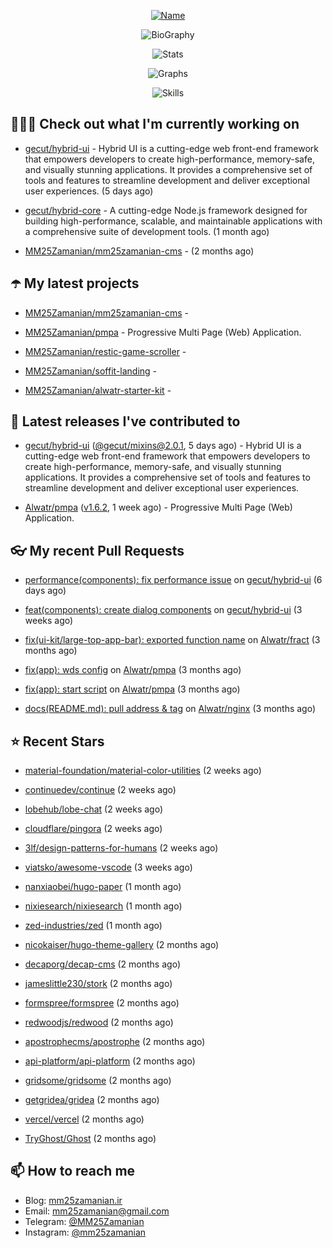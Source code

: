 <p align="center">
  <a href="https://github.com/MM25Zamanian">
    <img
      src="https://readme-typing-svg.demolab.com?font=Comic+Neue&weight=800&size=30&duration=4000&pause=1000&color=04F759&center=true&vCenter=true&multiline=true&repeat=false&width=462&lines=S.+MohammadMahdi+Zamanian"
      alt="Name"
    />
  </a>
</p>

<p align="center">
  <img
    src="https://readme-typing-svg.demolab.com?font=Comic+Neue&duration=4000&pause=1000&color=04F759&center=true&vCenter=true&lines=Junior+Full-Stack+Developer;Focusing+on+Front-End+With+Best+Practice;Trying+to+Learn+SW+Architecture+Patterns"
    alt="BioGraphy"
  />
</p>

<p align="center">
  <img src="https://streak-stats.demolab.com/?user=MM25Zamanian&hide_border=true&border_radius=0&date_format=j%20M%5B%20Y%5D&mode=weekly&card_width=400&background=000802&sideLabels=04F759&dates=04F759&sideNums=04F759&currStreakNum=04F759&ring=04F759&currStreakLabel=04F759&fire=EB4705&hide_longest_streak=true" alt="Stats" />
</p>

<p align="center">
  <img
    src="https://github-readme-activity-graph.vercel.app/graph?username=MM25Zamanian&bg_color=000802&color=04F759&line=04F759&point=ffffff&area=true&hide_border=true"
    alt="Graphs"
  />
</p>

<p align="center">
  <img
    src="https://skillicons.dev/icons?i=androidstudio,arduino,bash,bootstrap,cpp,ts,codepen,css,django,docker,figma,linux,lit,md,mongodb,nginx,nodejs,py,vscode,vite&perline=10"
    alt="Skills"
  />
</p>


## 👨🏻‍💻 Check out what I'm currently working on



- [gecut/hybrid-ui](https://github.com/gecut/hybrid-ui) - Hybrid UI is a cutting-edge web front-end framework that empowers developers to create high-performance, memory-safe, and visually stunning applications. It provides a comprehensive set of tools and features to streamline development and deliver exceptional user experiences. (5 days ago)

- [gecut/hybrid-core](https://github.com/gecut/hybrid-core) - A cutting-edge Node.js framework designed for building high-performance, scalable, and maintainable applications with a comprehensive suite of development tools. (1 month ago)

- [MM25Zamanian/mm25zamanian-cms](https://github.com/MM25Zamanian/mm25zamanian-cms) -  (2 months ago)

## ☂️ My latest projects



- [MM25Zamanian/mm25zamanian-cms](https://github.com/MM25Zamanian/mm25zamanian-cms) - 

- [MM25Zamanian/pmpa](https://github.com/MM25Zamanian/pmpa) - Progressive Multi Page (Web) Application.

- [MM25Zamanian/restic-game-scroller](https://github.com/MM25Zamanian/restic-game-scroller) - 

- [MM25Zamanian/soffit-landing](https://github.com/MM25Zamanian/soffit-landing) - 

- [MM25Zamanian/alwatr-starter-kit](https://github.com/MM25Zamanian/alwatr-starter-kit) - 

## 🎉 Latest releases I've contributed to



- [gecut/hybrid-ui](https://github.com/gecut/hybrid-ui) ([@gecut/mixins@2.0.1](https://github.com/gecut/hybrid-ui/releases/tag/%40gecut/mixins%402.0.1), 5 days ago) - Hybrid UI is a cutting-edge web front-end framework that empowers developers to create high-performance, memory-safe, and visually stunning applications. It provides a comprehensive set of tools and features to streamline development and deliver exceptional user experiences.

- [Alwatr/pmpa](https://github.com/Alwatr/pmpa) ([v1.6.2](https://github.com/Alwatr/pmpa/releases/tag/v1.6.2), 1 week ago) - Progressive Multi Page (Web) Application.

## 👓 My recent Pull Requests



- [performance(components): fix performance issue](https://github.com/gecut/hybrid-ui/pull/58) on [gecut/hybrid-ui](https://github.com/gecut/hybrid-ui) (6 days ago)

- [feat(components): create dialog components](https://github.com/gecut/hybrid-ui/pull/26) on [gecut/hybrid-ui](https://github.com/gecut/hybrid-ui) (3 weeks ago)

- [fix(ui-kit/large-top-app-bar): exported function name](https://github.com/Alwatr/fract/pull/155) on [Alwatr/fract](https://github.com/Alwatr/fract) (3 months ago)

- [fix(app): wds config](https://github.com/Alwatr/pmpa/pull/48) on [Alwatr/pmpa](https://github.com/Alwatr/pmpa) (3 months ago)

- [fix(app): start script](https://github.com/Alwatr/pmpa/pull/47) on [Alwatr/pmpa](https://github.com/Alwatr/pmpa) (3 months ago)

- [docs(README.md): pull address &amp; tag](https://github.com/Alwatr/nginx/pull/21) on [Alwatr/nginx](https://github.com/Alwatr/nginx) (3 months ago)

## ⭐ Recent Stars



- [material-foundation/material-color-utilities](https://github.com/material-foundation/material-color-utilities) (2 weeks ago)

- [continuedev/continue](https://github.com/continuedev/continue) (2 weeks ago)

- [lobehub/lobe-chat](https://github.com/lobehub/lobe-chat) (2 weeks ago)

- [cloudflare/pingora](https://github.com/cloudflare/pingora) (2 weeks ago)

- [3lf/design-patterns-for-humans](https://github.com/3lf/design-patterns-for-humans) (2 weeks ago)

- [viatsko/awesome-vscode](https://github.com/viatsko/awesome-vscode) (3 weeks ago)

- [nanxiaobei/hugo-paper](https://github.com/nanxiaobei/hugo-paper) (1 month ago)

- [nixiesearch/nixiesearch](https://github.com/nixiesearch/nixiesearch) (1 month ago)

- [zed-industries/zed](https://github.com/zed-industries/zed) (1 month ago)

- [nicokaiser/hugo-theme-gallery](https://github.com/nicokaiser/hugo-theme-gallery) (2 months ago)

- [decaporg/decap-cms](https://github.com/decaporg/decap-cms) (2 months ago)

- [jameslittle230/stork](https://github.com/jameslittle230/stork) (2 months ago)

- [formspree/formspree](https://github.com/formspree/formspree) (2 months ago)

- [redwoodjs/redwood](https://github.com/redwoodjs/redwood) (2 months ago)

- [apostrophecms/apostrophe](https://github.com/apostrophecms/apostrophe) (2 months ago)

- [api-platform/api-platform](https://github.com/api-platform/api-platform) (2 months ago)

- [gridsome/gridsome](https://github.com/gridsome/gridsome) (2 months ago)

- [getgridea/gridea](https://github.com/getgridea/gridea) (2 months ago)

- [vercel/vercel](https://github.com/vercel/vercel) (2 months ago)

- [TryGhost/Ghost](https://github.com/TryGhost/Ghost) (2 months ago)

## 📫 How to reach me

- Blog: [mm25zamanian.ir](https://mm25zamanian.ir)
- Email: [mm25zamanian@gmail.com](mailto://mm25zamanian@gmail.com)
- Telegram: [@MM25Zamanian](https://t.me/MM25Zamanian)
- Instagram: [@mm25zamanian](https://instagram.com/mm25zamanian)
